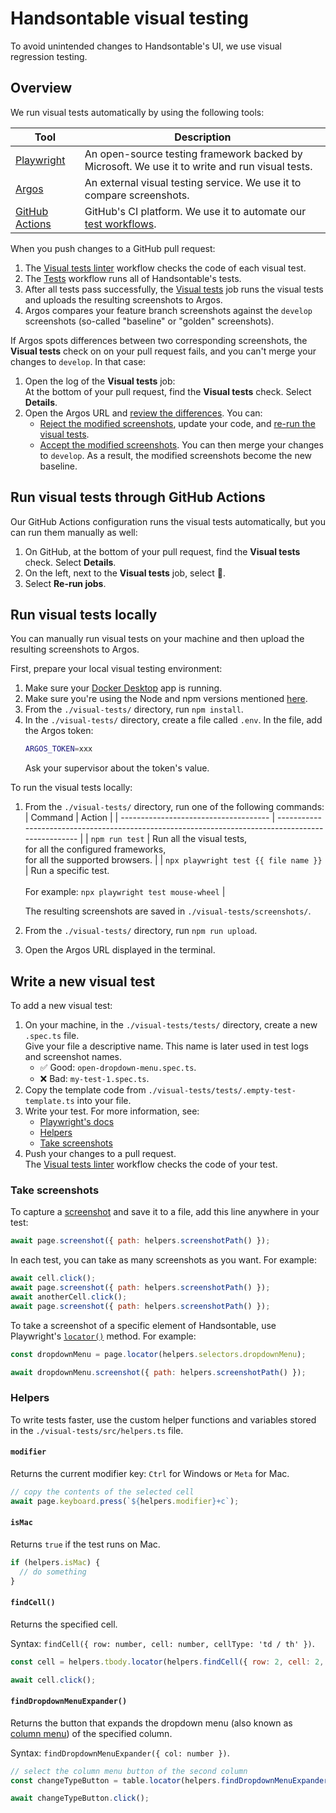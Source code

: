 # Handsontable visual testing

To avoid unintended changes to Handsontable's UI, we use visual regression testing.

## Overview

We run visual tests automatically by using the following tools:

| Tool                                                                   | Description                                                                                                                                             |
| ---------------------------------------------------------------------- | ------------------------------------------------------------------------------------------------------------------------------------------------------- |
| [Playwright](https://playwright.dev/docs/intro)                        | An open-source testing framework backed by Microsoft. We use it to write and run visual tests.                                                          |
| [Argos](https://argos-ci.com/docs/visual-testing)                      | An external visual testing service. We use it to compare screenshots.                                                                                   |
| [GitHub Actions](https://github.com/handsontable/handsontable/actions) | GitHub's CI platform. We use it to automate our [test workflows](https://github.com/handsontable/handsontable/blob/develop/.github/workflows/test.yml). |

When you push changes to a GitHub pull request:
1. The [Visual tests linter](https://github.com/handsontable/handsontable/actions/workflows/visual-tests-linter.yml)
   workflow checks the code of each visual test.
2. The [Tests](https://github.com/handsontable/handsontable/blob/develop/.github/workflows/test.yml) workflow runs all
   of Handsontable's tests.
3. After all tests pass successfully, the [Visual tests](https://github.com/handsontable/handsontable/blob/develop/.github/workflows/test.yml#L432-L502)
   job runs the visual tests and uploads the resulting screenshots to Argos.
4. Argos compares your feature branch screenshots against the `develop` screenshots
   (so-called "baseline" or "golden" screenshots).

If Argos spots differences between two corresponding screenshots,
the **Visual tests** check on on your pull request fails, and you can't merge your changes to `develop`. In that case:
1. Open the log of the **Visual tests** job:<br>
   At the bottom of your pull request, find the **Visual tests** check. Select **Details**.
2. Open the Argos URL and [review the differences](https://argos-ci.com/docs/visual-testing#reviewing-visual-changes).
   You can:
      - [Reject the modified screenshots](https://argos-ci.com/docs/visual-testing#-reject-a-build-workflow), update your code,
        and [re-run the visual tests](#run-visual-tests-through-github-actions).
      - [Accept the modified screenshots](https://argos-ci.com/docs/visual-testing#-approving-a-build).
        You can then merge your changes to `develop`.
        As a result, the modified screenshots become the new baseline.

## Run visual tests through GitHub Actions

Our GitHub Actions configuration runs the visual tests automatically, but you can run them manually as well:

1. On GitHub, at the bottom of your pull request, find the **Visual tests** check. Select **Details**.
2. On the left, next to the **Visual tests** job, select 🔄.
3. Select **Re-run jobs**.

## Run visual tests locally

You can manually run visual tests on your machine and then upload the resulting screenshots to Argos.

First, prepare your local visual testing environment:

1. Make sure your [Docker Desktop](https://www.docker.com/products/docker-desktop/) app is running.
2. Make sure you're using the Node and npm versions mentioned [here](https://handsontable.com/docs/react-data-grid/custom-builds/#build-requirements).
3. From the `./visual-tests/` directory, run `npm install`.
4. In the `./visual-tests/` directory, create a file called `.env`. In the file, add the Argos token:
   ```bash
   ARGOS_TOKEN=xxx
   ```
   Ask your supervisor about the token's value.

To run the visual tests locally:

1. From the `./visual-tests/` directory, run one of the following commands:
   | Command                               | Action                                                                                             |
   | ------------------------------------- | -------------------------------------------------------------------------------------------------- |
   | `npm run test`                        | Run all the visual tests,<br>for all the configured frameworks,<br>for all the supported browsers. |
   | `npx playwright test {{ file name }}` | Run a specific test.<br><br>For example: `npx playwright test mouse-wheel`                         |

   The resulting screenshots are saved in `./visual-tests/screenshots/`.
2. From the `./visual-tests/` directory, run `npm run upload`.
3. Open the Argos URL displayed in the terminal.

## Write a new visual test

To add a new visual test:

1. On your machine, in the `./visual-tests/tests/` directory, create a new `.spec.ts` file.<br>
   Give your file a descriptive name. This name is later used in test logs and screenshot names.
      - ✅ Good: `open-dropdown-menu.spec.ts`.
      - ❌ Bad: `my-test-1.spec.ts`.
2. Copy the template code from `./visual-tests/tests/.empty-test-template.ts` into your file.
3. Write your test. For more information, see:
      - [Playwright's docs](https://playwright.dev/docs/writing-tests)
      - [Helpers](#helpers)
      - [Take screenshots](#take-screenshots)
4. Push your changes to a pull request.<br>
   The [Visual tests linter](https://github.com/handsontable/handsontable/actions/workflows/visual-tests-linter.yml)
   workflow checks the code of your test.

### Take screenshots

To capture a [screenshot](https://playwright.dev/docs/screenshots) and save it to a file,
add this line anywhere in your test:

```js
await page.screenshot({ path: helpers.screenshotPath() });
```

In each test, you can take as many screenshots as you want. For example:

```js
await cell.click();
await page.screenshot({ path: helpers.screenshotPath() });
await anotherCell.click();
await page.screenshot({ path: helpers.screenshotPath() });
```

To take a screenshot of a specific element of Handsontable,
use Playwright's [`locator()`](https://playwright.dev/docs/locators#locate-by-css-or-xpath) method. For example:

```js
const dropdownMenu = page.locator(helpers.selectors.dropdownMenu);

await dropdownMenu.screenshot({ path: helpers.screenshotPath() });
```

### Helpers

To write tests faster, use the custom helper functions and variables stored in the `./visual-tests/src/helpers.ts` file.

#### `modifier`

Returns the current modifier key: `Ctrl` for Windows or `Meta` for Mac.

```js
// copy the contents of the selected cell
await page.keyboard.press(`${helpers.modifier}+c`);
```

#### `isMac`

Returns `true` if the test runs on Mac.

```js
if (helpers.isMac) {
  // do something
}
```

#### `findCell()`

Returns the specified cell.

Syntax: `findCell({ row: number, cell: number, cellType: 'td / th' })`.

```js
const cell = helpers.tbody.locator(helpers.findCell({ row: 2, cell: 2, cellType: 'td' }));

await cell.click();
```

#### `findDropdownMenuExpander()`

Returns the button that expands the dropdown menu
(also known as [column menu](https://handsontable.com/docs/react-data-grid/column-menu/)) of the specified column.

Syntax: `findDropdownMenuExpander({ col: number })`.

```js
// select the column menu button of the second column
const changeTypeButton = table.locator(helpers.findDropdownMenuExpander({ col: 2 }));

await changeTypeButton.click();
```